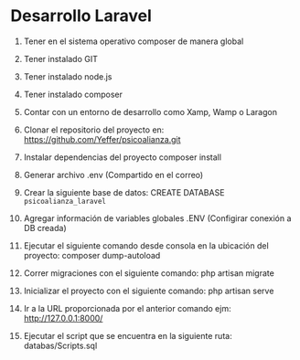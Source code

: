 # Desarrollo Laravel 

1. Tener en el sistema operativo composer de manera global
2. Tener instalado GIT
3. Tener instalado node.js
4. Tener instalado composer
5. Contar con un entorno de desarrollo como Xamp, Wamp o Laragon
6. Clonar el repositorio del proyecto en: https://github.com/Yeffer/psicoalianza.git
7. Instalar dependencias del proyecto
	composer install
8. Generar archivo .env (Compartido en el correo)
9. Crear la siguiente base de datos:
	CREATE DATABASE `psicoalianza_laravel` 
10. Agregar información de variables globales .ENV (Configirar conexión a DB creada)
11. Ejecutar el siguiente comando desde consola en la ubicación del proyecto:
	composer dump-autoload
12. Correr migraciones con el siguiente comando:
	php artisan migrate
13. Inicializar el proyecto con el siguiente comando:
	php artisan serve
14. Ir a la URL proporcionada por el anterior comando ejm: http://127.0.0.1:8000/


15. Ejecutar el script que se encuentra en la siguiente ruta: databas/Scripts.sql
